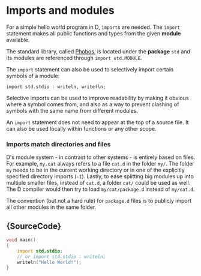 # Imports and modules

For a simple hello world program in D, `import`s are needed.
The `import` statement makes all public functions
and types from the given **module** available.

The standard library, called [Phobos](https://dlang.org/phobos/),
is located under the **package** `std`
and its modules are referenced through `import std.MODULE`.

The `import` statement can also be used to selectively
import certain symbols of a module:

    import std.stdio : writeln, writefln;

Selective imports can be used to improve readability by making
it obvious where a symbol comes from, and also as a way to
prevent clashing of symbols with the same name from different modules.

An `import` statement does not need to appear at the top of a source file.
It can also be used locally within functions or any other scope.

### Imports match directories and files

D's module system - in contrast to other systems - is entirely based on files.
For example, `my.cat` always refers to a file `cat.d` in the folder `my/`.
The folder `my` needs to be in the current working directory or
in one of the explicitly specified directory imports (`-I`).
Lastly, to ease splitting big modules up into multiple smaller files,
instead of `cat.d`, a folder `cat/` could be used as well.
The D compiler would then try to load `my/cat/package.d` instead of `my/cat.d`.

The convention (but not a hard rule) for `package.d` files is to publicly import
all other modules in the same folder.

## {SourceCode}

```d
void main()
{
    import std.stdio;
    // or import std.stdio : writeln;
    writeln("Hello World!");
}
```
